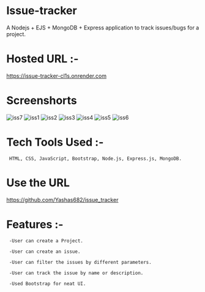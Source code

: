 # Issue-tracker 
   
   A Nodejs + EJS + MongoDB + Express application to track issues/bugs for a project.
   
# Hosted URL :- 
 
   https://issue-tracker-cl1s.onrender.com
   
# Screenshorts
  ![iss7](https://github.com/Yashas682/issue_tracker/assets/91604926/36a32849-94ee-447e-9c12-31d77e67c10c)
  ![iss1](https://github.com/Yashas682/issue_tracker/assets/91604926/e99386a7-5631-41d6-89fe-e753e08ed801)
  ![iss2](https://github.com/Yashas682/issue_tracker/assets/91604926/d9834e97-e884-422b-b2e7-861bd78029aa)
  ![iss3](https://github.com/Yashas682/issue_tracker/assets/91604926/9bd59e9a-23d6-4982-b151-e417f7f16326)
  ![iss4](https://github.com/Yashas682/issue_tracker/assets/91604926/87ab3c42-6128-4afd-a56e-c602b55a89e1)
  ![iss5](https://github.com/Yashas682/issue_tracker/assets/91604926/b1eebe40-1269-4f9c-a1a0-6d843b14e9ce)
  ![iss6](https://github.com/Yashas682/issue_tracker/assets/91604926/ccc1a2fd-382d-4a31-8e39-1c293fe34b39)


# Tech Tools Used :- 
    
     HTML, CSS, JavaScript, Bootstrap, Node.js, Express.js, MongoDB.
     

     
# Use the URL 

    
   https://github.com/Yashas682/issue_tracker
   
# Features :- 

     
     -User can create a Project.

     -User can create an issue.

     -User can filter the issues by different parameters.

     -User can track the issue by name or description.

     -Used Bootstrap for neat UI.
